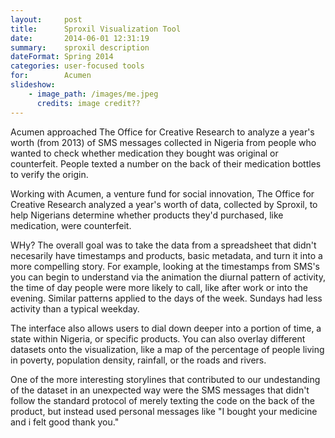 ```yaml
---
layout:     post
title:      Sproxil Visualization Tool
date:       2014-06-01 12:31:19
summary:    sproxil description
dateFormat: Spring 2014
categories: user-focused tools
for:        Acumen
slideshow:
    - image_path: /images/me.jpeg
      credits: image credit??
---
```


Acumen approached The Office for Creative Research to analyze a year's worth (from 2013) of SMS messages collected in Nigeria from people who wanted to check whether medication they bought was original or counterfeit. People texted a number on the back of their medication bottles to verify the origin.

Working with Acumen, a venture fund for social innovation, The Office for Creative Research analyzed a year's worth of data, collected by Sproxil, to help Nigerians determine whether products they'd purchased, like medication, were counterfeit.

WHy? The overall goal was to take the data from a spreadsheet that didn't necesarily have timestamps and products, basic metadata, and turn it into a more compelling story. For example, looking at the timestamps from SMS's you can begin to understand via the animation the diurnal pattern of activity, the time of day people were more likely to call, like after work or into the evening. Similar patterns applied to the days of the week. Sundays had less activity than a typical weekday.

The interface also allows users to dial down deeper into a portion of time, a state within Nigeria, or specific products. You can also overlay different datasets onto the visualization, like a map of the percentage of people living in poverty, population density, rainfall, or the roads and rivers.

One of the more interesting storylines that contributed to our undestanding of the dataset in an unexpected way were the SMS messages that didn't follow the standard protocol of merely texting the code on the back of the product, but instead used personal messages like "I bought your medicine and i felt good thank you."